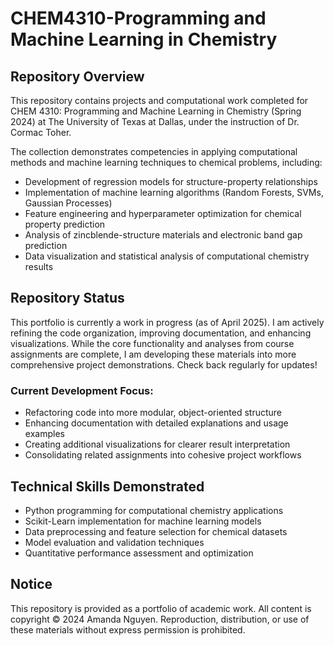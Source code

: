 # CHEM4310-Programming and Machine Learning in Chemistry
## Repository Overview
This repository contains projects and computational work completed for CHEM 4310: Programming and Machine Learning in Chemistry (Spring 2024) at The University of Texas at Dallas, under the instruction of Dr. Cormac Toher.

The collection demonstrates competencies in applying computational methods and machine learning techniques to chemical problems, including:

- Development of regression models for structure-property relationships
- Implementation of machine learning algorithms (Random Forests, SVMs, Gaussian Processes)
- Feature engineering and hyperparameter optimization for chemical property prediction
- Analysis of zincblende-structure materials and electronic band gap prediction
- Data visualization and statistical analysis of computational chemistry results

## Repository Status
This portfolio is currently a work in progress (as of April 2025). I am actively refining the code organization, improving documentation, and enhancing visualizations. While the core functionality and analyses from course assignments are complete, I am developing these materials into more comprehensive project demonstrations. Check back regularly for updates!

### Current Development Focus:
- Refactoring code into more modular, object-oriented structure
- Enhancing documentation with detailed explanations and usage examples
- Creating additional visualizations for clearer result interpretation
- Consolidating related assignments into cohesive project workflows

## Technical Skills Demonstrated

- Python programming for computational chemistry applications
- Scikit-Learn implementation for machine learning models
- Data preprocessing and feature selection for chemical datasets
- Model evaluation and validation techniques
- Quantitative performance assessment and optimization

## Notice
This repository is provided as a portfolio of academic work. All content is copyright © 2024 Amanda Nguyen. Reproduction, distribution, or use of these materials without express permission is prohibited.
